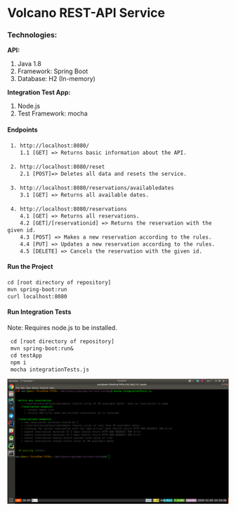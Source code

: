 # Volcano REST-API Service 

### Technologies:
**API:**
1. Java 1.8
2. Framework: Spring Boot
3. Database: H2 (In-memory)

**Integration Test App:**
1. Node.js
2. Test Framework: mocha


#### Endpoints
     1. http://localhost:8080/
        1.1 [GET] => Returns basic information about the API.
     
     2. http://localhost:8080/reset 
        2.1 [POST]=> Deletes all data and resets the service.
     
     3. http://localhost:8080/reservations/availabledates
        3.1 [GET] => Returns all available dates.
     
     4. http://localhost:8080/reservations
        4.1 [GET] => Returns all reservations.
        4.2 [GET]/[reservationid] => Returns the reservation with the given id.
        4.3 [POST] => Makes a new reservation according to the rules.
        4.4 [PUT] => Updates a new reservation according to the rules.
        4.5 [DELETE] => Cancels the reservation with the given id.

#### Run the Project
    cd [root directory of repository]
    mvn spring-boot:run
    curl localhost:8080


#### Run Integration Tests
 Note: Requires node.js to be installed.
    
     cd [root directory of repository]
     mvn spring-boot:run&
     cd testApp
     npm i
     mocha integrationTests.js
     
![Test Results](/testApp/tests.png?raw=true "Test Results")

    


